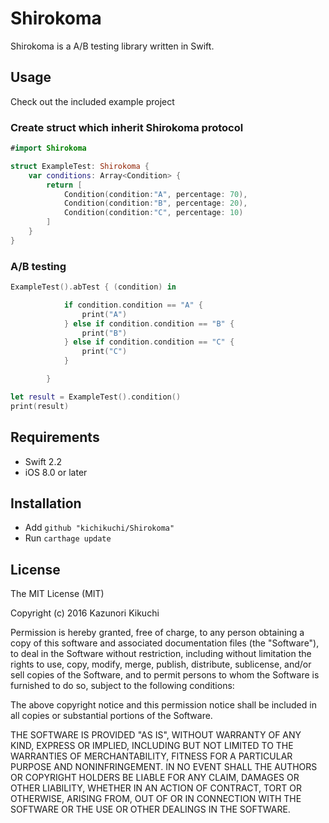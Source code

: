 # Shirokoma

Shirokoma is a A/B testing library written in Swift.

## Usage

Check out the included example project

### Create struct which inherit Shirokoma protocol

```swift
#import Shirokoma

struct ExampleTest: Shirokoma {
    var conditions: Array<Condition> {
        return [
            Condition(condition:"A", percentage: 70),
            Condition(condition:"B", percentage: 20),
            Condition(condition:"C", percentage: 10)
        ]
    }
}
```

### A/B testing

```swift
ExampleTest().abTest { (condition) in

            if condition.condition == "A" {
                print("A")
            } else if condition.condition == "B" {
                print("B")
            } else if condition.condition == "C" {
                print("C")
            }

        }

let result = ExampleTest().condition()
print(result)
```

## Requirements

* Swift 2.2
* iOS 8.0 or later

## Installation

* Add `github "kichikuchi/Shirokoma"`
* Run `carthage update`

## License

The MIT License (MIT)

Copyright (c) 2016 Kazunori Kikuchi

Permission is hereby granted, free of charge, to any person obtaining a copy of this software and associated documentation files (the "Software"), to deal in the Software without restriction, including without limitation the rights to use, copy, modify, merge, publish, distribute, sublicense, and/or sell copies of the Software, and to permit persons to whom the Software is furnished to do so, subject to the following conditions:

The above copyright notice and this permission notice shall be included in all copies or substantial portions of the Software.

THE SOFTWARE IS PROVIDED "AS IS", WITHOUT WARRANTY OF ANY KIND, EXPRESS OR IMPLIED, INCLUDING BUT NOT LIMITED TO THE WARRANTIES OF MERCHANTABILITY, FITNESS FOR A PARTICULAR PURPOSE AND NONINFRINGEMENT. IN NO EVENT SHALL THE AUTHORS OR COPYRIGHT HOLDERS BE LIABLE FOR ANY CLAIM, DAMAGES OR OTHER LIABILITY, WHETHER IN AN ACTION OF CONTRACT, TORT OR OTHERWISE, ARISING FROM, OUT OF OR IN CONNECTION WITH THE SOFTWARE OR THE USE OR OTHER DEALINGS IN THE SOFTWARE.
